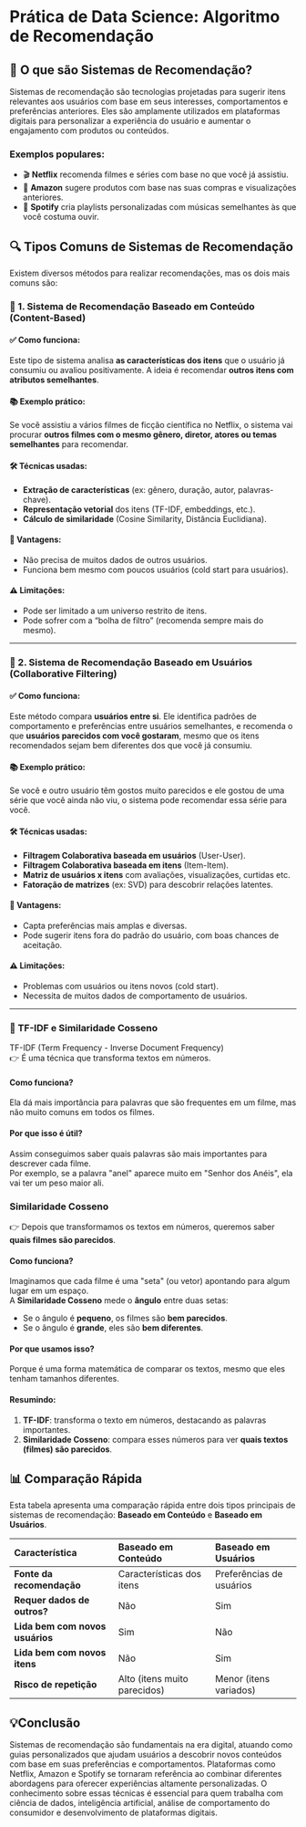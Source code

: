# Prática de Data Science: Algoritmo de Recomendação

## 📌 O que são Sistemas de Recomendação?

Sistemas de recomendação são tecnologias projetadas para sugerir itens relevantes aos usuários com base em seus interesses, comportamentos e preferências anteriores. 
Eles são amplamente utilizados em plataformas digitais para personalizar a experiência do usuário e aumentar o engajamento com produtos ou conteúdos.

### Exemplos populares:

- 🎬 **Netflix** recomenda filmes e séries com base no que você já assistiu.
- 🛒 **Amazon** sugere produtos com base nas suas compras e visualizações anteriores.
- 🎵 **Spotify** cria playlists personalizadas com músicas semelhantes às que você costuma ouvir.

## 🔍 Tipos Comuns de Sistemas de Recomendação

Existem diversos métodos para realizar recomendações, mas os dois mais comuns são:

### 🧠 1. Sistema de Recomendação **Baseado em Conteúdo** (Content-Based)

#### ✅ Como funciona:

Este tipo de sistema analisa **as características dos itens** que o usuário já consumiu ou avaliou positivamente. A ideia é recomendar **outros itens com atributos semelhantes**.

#### 📚 Exemplo prático:

Se você assistiu a vários filmes de ficção científica no Netflix, o sistema vai procurar **outros filmes com o mesmo gênero, diretor, atores ou temas semelhantes** para recomendar.

#### 🛠️ Técnicas usadas:

- **Extração de características** (ex: gênero, duração, autor, palavras-chave).
- **Representação vetorial** dos itens (TF-IDF, embeddings, etc.).
- **Cálculo de similaridade** (Cosine Similarity, Distância Euclidiana).

#### 🎯 Vantagens:

- Não precisa de muitos dados de outros usuários.
- Funciona bem mesmo com poucos usuários (cold start para usuários).

#### ⚠️ Limitações:

- Pode ser limitado a um universo restrito de itens.
- Pode sofrer com a “bolha de filtro” (recomenda sempre mais do mesmo).

---

### 👥 2. Sistema de Recomendação **Baseado em Usuários** (Collaborative Filtering)

#### ✅ Como funciona:

Este método compara **usuários entre si**. Ele identifica padrões de comportamento e preferências entre usuários semelhantes, e recomenda o que **usuários parecidos com você gostaram**, mesmo que os itens recomendados sejam bem diferentes dos que você já consumiu.

#### 📚 Exemplo prático:

Se você e outro usuário têm gostos muito parecidos e ele gostou de uma série que você ainda não viu, o sistema pode recomendar essa série para você.

#### 🛠️ Técnicas usadas:

- **Filtragem Colaborativa baseada em usuários** (User-User).
- **Filtragem Colaborativa baseada em itens** (Item-Item).
- **Matriz de usuários x itens** com avaliações, visualizações, curtidas etc.
- **Fatoração de matrizes** (ex: SVD) para descobrir relações latentes.

#### 🎯 Vantagens:

- Capta preferências mais amplas e diversas.
- Pode sugerir itens fora do padrão do usuário, com boas chances de aceitação.

#### ⚠️ Limitações:

- Problemas com usuários ou itens novos (cold start).
- Necessita de muitos dados de comportamento de usuários.

---

### 🧠 TF-IDF e Similaridade Cosseno

TF-IDF (Term Frequency - Inverse Document Frequency)
<br> 👉 É uma técnica que transforma textos em números.

#### Como funciona?
Ela dá mais importância para palavras que são frequentes em um filme, mas não muito comuns em todos os filmes.

#### Por que isso é útil?
Assim conseguimos saber quais palavras são mais importantes para descrever cada filme.
<br> Por exemplo, se a palavra "anel" aparece muito em "Senhor dos Anéis", ela vai ter um peso maior ali.

### Similaridade Cosseno
👉 Depois que transformamos os textos em números, queremos saber **quais filmes são parecidos**.

#### Como funciona?
Imaginamos que cada filme é uma "seta" (ou vetor) apontando para algum lugar em um espaço.
<br> A **Similaridade Cosseno** mede o **ângulo** entre duas setas:
    
- Se o ângulo é **pequeno**, os filmes são **bem parecidos**.
- Se o ângulo é **grande**, eles são **bem diferentes**.

#### Por que usamos isso?
Porque é uma forma matemática de comparar os textos, mesmo que eles tenham tamanhos diferentes.

#### Resumindo:

1. **TF-IDF**: transforma o texto em números, destacando as palavras importantes.
2. **Similaridade Cosseno**: compara esses números para ver **quais textos (filmes) são parecidos**.

## 📊 Comparação Rápida

Esta tabela apresenta uma comparação rápida entre dois tipos principais de sistemas de recomendação: **Baseado em Conteúdo** e **Baseado em Usuários**.

| Característica              | Baseado em Conteúdo              | Baseado em Usuários             |
| :-------------------------- | :------------------------------- | :------------------------------ |
| **Fonte da recomendação** | Características dos itens        | Preferências de usuários        |
| **Requer dados de outros?** | Não                              | Sim                             |
| **Lida bem com novos usuários** | Sim                              | Não                             |
| **Lida bem com novos itens** | Não                              | Sim                             |
| **Risco de repetição** | Alto (itens muito parecidos)     | Menor (itens variados)          |

## 💡Conclusão

Sistemas de recomendação são fundamentais na era digital, atuando como guias personalizados que ajudam usuários a descobrir novos conteúdos com base em suas preferências e comportamentos. 
Plataformas como Netflix, Amazon e Spotify se tornaram referência ao combinar diferentes abordagens para oferecer experiências altamente personalizadas.
O conhecimento sobre essas técnicas é essencial para quem trabalha com ciência de dados, inteligência artificial, análise de comportamento do consumidor e desenvolvimento de plataformas digitais.
